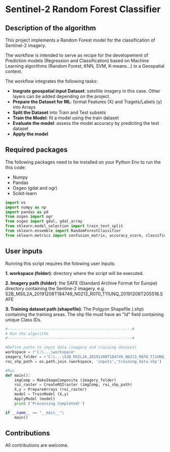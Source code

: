 # Sentinel-2 Random Forest Classifier
## Description of the algorithm
This project implements a Random Forest model for the classification of Sentinel-2 imagery.

The workflow is intended to serve as recipe for the developement of Prediction models (Regression and Classification) based on Machine Learning algorithms (Random Forest, KNN, SVM, K-means...) in a Geospatial context.

The workflow integrates the following tasks:
- **Inegrate geospatial input Dataset**: satellite imagery in this case. Other layers can be added depending on the project.
- **Prepare the Dataset for ML**:  format Features (X) and Tragets/Labels (y) into Arrays
- **Split the Dataset** into Train and Test subsets
- **Train the Model**: fit a model using the train dataset
- **Evaluate the model**: assess the model accuracy by predicting the test dataset  
- **Apply the model**



## Required packages
The following packages need to be installed on your Python Env to run the this code:
- Numpy
- Pandas
- Osgeo (gdal and ogr)
- Scikit-learn

```Python
import os
import numpy as np
import pandas as pd
from osgeo import ogr
from osgeo import gdal, gdal_array
from sklearn.model_selection import train_test_split
from sklearn.ensemble import RandomForestClassifier
from sklearn.metrics import confusion_matrix, accuracy_score, classification_report
```
## User inputs
Running this script requires the folowing user inputs:

**1. workspace (folder)**: directory where the script will be executed.

**2. Imagery path (folder)**: the SAFE (Standard Archive Format for Europe) directory containing the Sentine-2 imagery. e.g.  S2B_MSIL2A_20191208T184749_N0213_R070_T11UNQ_20191208T205518.SAFE

**3. Training dataset path (shapefile)**: The Polgyon Shapefile (.shp) containing the training areas. The shp file must have an "Id" field containing unique Class IDs.

```Python
#-------------------------------------------------------#
# Run the algorithm
#-------------------------------------------------------#

#Define paths to input data (imagery and training dataset)
workspace = r'C:\...\workspace'
imagery_folder = r'C:\...\S2B_MSIL2A_20191208T184749_N0213_R070_T11UNQ_20191208T205518.SAFE'
roi_shp_path = os.path.join (workspace, 'inputs','training_data.shp')

#Run
def main():
    imgComp = MakeImageComposite (imagery_folder)
    roi_raster = CreateROIraster (imgComp, roi_shp_path)
    X,y = PrepareArrays (roi_raster)
    model = TrainModel (X,y)
    ApplyModel (model)
    print ('Processing Completed!') 

if __name__ == "__main__":
    main()
``` 
## Contributions
All contributions are welcome.
